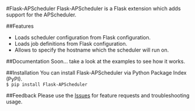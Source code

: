 #Flask-APScheduler
Flask-APScheduler is a Flask extension which adds support for the APScheduler.

##Features
- Loads scheduler configuration from Flask configuration.
- Loads job definitions from Flask configuration.
- Allows to specify the hostname which the scheduler will run on.

##Documentation
Soon... take a look at the examples to see how it works.

##Installation
You can install Flask-APScheduler via Python Package Index (PyPI).  
`$ pip install Flask-APScheduler`

##Feedback
Please use the [Issues](https://github.com/viniciuschiele/flask-apscheduler/issues) for feature requests and troubleshooting usage.
